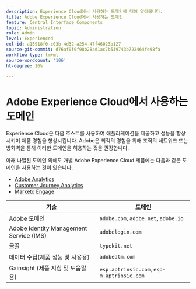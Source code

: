 ```yaml
---
description: Experience Cloud에서 사용하는 도메인에 대해 알아봅니다.
title: Adobe Experience Cloud에서 사용하는 도메인
feature: Central Interface Components
topic: Administration
role: Admin
level: Experienced
exl-id: a15918f0-c03b-4d32-a254-47f46023b127
source-git-commit: d76af0f0f98b28ad1ac7b539743b722464fe98fa
workflow-type: tm+mt
source-wordcount: '106'
ht-degree: 16%

---
```


# Adobe Experience Cloud에서 사용하는 도메인

Experience Cloud은 다음 호스트를 사용하여 애플리케이션을 제공하고 성능을 향상시키며 제품 경험을 향상시킵니다. Adobe은 최적의 경험을 위해 조직의 네트워크 또는 방화벽을 통해 이러한 도메인을 허용하는 것을 권장합니다.

아래 나열된 도메인 외에도 개별 Adobe Experience Cloud 제품에는 다음과 같은 도메인을 사용하는 것이 있습니다.

* [Adobe Analytics](https://experienceleague.adobe.com/en/docs/analytics/technotes/domains)
* [Customer Journey Analytics](https://experienceleague.adobe.com/en/docs/analytics-platform/using/technotes/domains)
* [Marketo Engage](https://experienceleague.adobe.com/en/docs/marketo/using/getting-started/initial-setup/configure-protocols-for-marketo)

| 기술 | 도메인 |
| --- | --- |
| Adobe 도메인 | `adobe.com`, `adobe.net`, `adobe.io` |
| Adobe Identity Management Service (IMS) | `adobelogin.com` |
| 글꼴 | `typekit.net` |
| 데이터 수집(제품 성능 및 사용용) | `adobedtm.com` |
| Gainsight (제품 지침 및 도움말용) | `esp.aptrinsic.com`, `esp-m.aptrinsic.com` |
